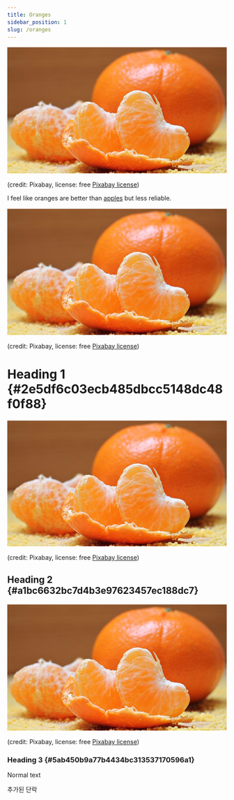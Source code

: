 ```yaml
---
title: Oranges
sidebar_position: 1
slug: /oranges
---
```




![](./2091252224.png)


(credit: Pixabay, license: free [Pixabay license](https://pixabay.com/service/license/))


I feel like oranges are better than [apples](/48fc9838-0850-43ed-8670-0efb2fd63991) but less reliable.


![](./2091252224.png)


(credit: Pixabay, license: free [Pixabay license](https://pixabay.com/service/license/))


# Heading 1 {#2e5df6c03ecb485dbcc5148dc48f0f88}


![](./2091252224.png)


(credit: Pixabay, license: free [Pixabay license](https://pixabay.com/service/license/))


## Heading 2 {#a1bc6632bc7d4b3e97623457ec188dc7}


![](./2091252224.png)


(credit: Pixabay, license: free [Pixabay license](https://pixabay.com/service/license/))


### Heading 3 {#5ab450b9a77b4434bc313537170596a1}


Normal text


추가된 단락

